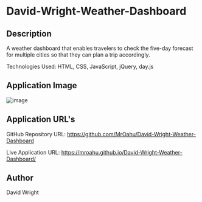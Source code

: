 # David-Wright-Weather-Dashboard

## Description

A weather dashboard that enables travelers to check the five-day forecast for multiple cities so that they can plan a trip accordingly.

Technologies Used: HTML, CSS, JavaScript, jQuery, day.js

## Application Image

![image](https://github.com/MrOahu/David-Wright-Weather-Dashboard/assets/153314451/9d4f50f3-0d84-440d-930f-56c513716479)


## Application URL's

GitHub Repository URL: https://github.com/MrOahu/David-Wright-Weather-Dashboard

Live Application URL: https://mroahu.github.io/David-Wright-Weather-Dashboard/

## Author
David Wright
